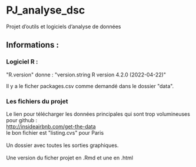 # PJ_analyse_dsc
Projet d’outils et logiciels d’analyse de données

## Informations :

### Logiciel R :
"R.version" donne :
"version.string R version 4.2.0 (2022-04-22)"

Il y a le ficher packages.csv comme demandé dans le dossier "data".

### Les fichiers du projet

Le lien pour télécharger les données principales qui sont trop volumineuses pour github : <br/>
http://insideairbnb.com/get-the-data  <br/>
le bon fichier est "listing.cvs" pour Paris <br/><br/>
Un dossier avec toutes les sorties graphiques. <br/><br/>
Une version du ficher projet en .Rmd et une en .html
